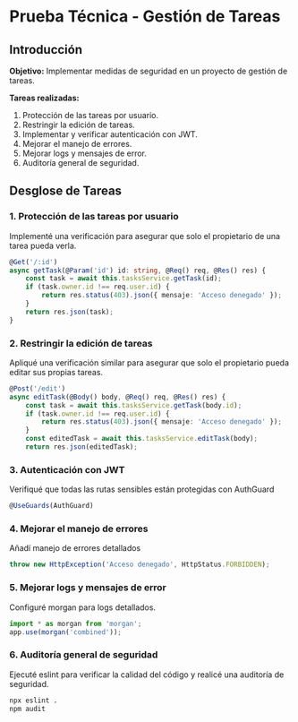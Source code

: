 # Prueba Técnica - Gestión de Tareas

## Introducción
**Objetivo:** Implementar medidas de seguridad en un proyecto de gestión de tareas.

**Tareas realizadas:**
1. Protección de las tareas por usuario.
2. Restringir la edición de tareas.
3. Implementar y verificar autenticación con JWT.
4. Mejorar el manejo de errores.
5. Mejorar logs y mensajes de error.
6. Auditoría general de seguridad.

## Desglose de Tareas

### 1. Protección de las tareas por usuario
Implementé una verificación para asegurar que solo el propietario de una tarea pueda verla.
```typescript
@Get('/:id')
async getTask(@Param('id') id: string, @Req() req, @Res() res) {
    const task = await this.tasksService.getTask(id);
    if (task.owner.id !== req.user.id) {
        return res.status(403).json({ mensaje: 'Acceso denegado' });
    }
    return res.json(task);
}
```
### 2. Restringir la edición de tareas
Apliqué una verificación similar para asegurar que solo el propietario pueda editar sus propias tareas.
```typescript
@Post('/edit')
async editTask(@Body() body, @Req() req, @Res() res) {
    const task = await this.tasksService.getTask(body.id);
    if (task.owner.id !== req.user.id) {
        return res.status(403).json({ mensaje: 'Acceso denegado' });
    }
    const editedTask = await this.tasksService.editTask(body);
    return res.json(editedTask);

```
### 3. Autenticación con JWT
Verifiqué que todas las rutas sensibles están protegidas con AuthGuard
```typescript
@UseGuards(AuthGuard)
```
### 4. Mejorar el manejo de errores
Añadí manejo de errores detallados
```typescript
throw new HttpException('Acceso denegado', HttpStatus.FORBIDDEN);
```
### 5. Mejorar logs y mensajes de error
Configuré morgan para logs detallados.
```typescript
import * as morgan from 'morgan';
app.use(morgan('combined'));
```
### 6. Auditoría general de seguridad
Ejecuté eslint para verificar la calidad del código y realicé una auditoría de seguridad.
```bash
npx eslint .
npm audit
```